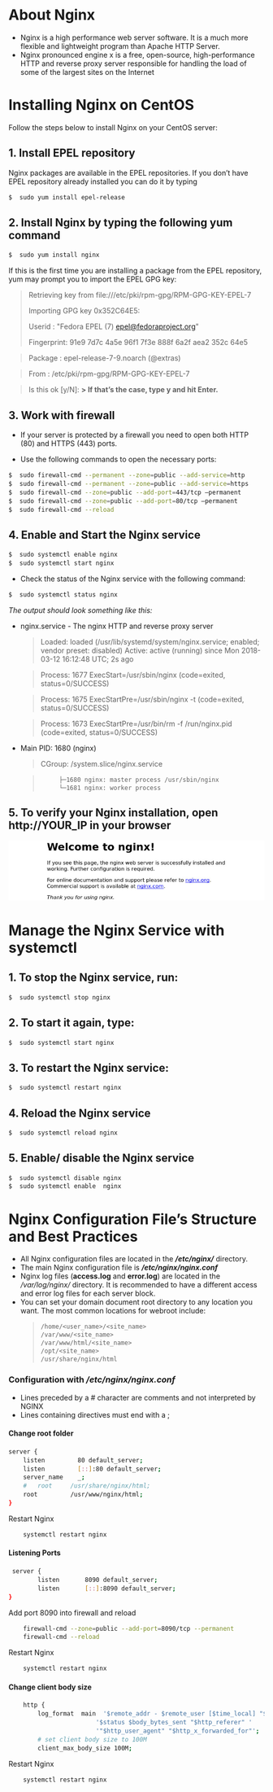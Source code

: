 # About Nginx
* Nginx is a high performance web server software. It is a much more flexible and lightweight program than Apache HTTP Server.
* Nginx pronounced engine x is a free, open-source, high-performance HTTP and reverse proxy server responsible for handling the load of some of the largest sites on the Internet
# Installing Nginx on CentOS
Follow the steps below to install Nginx on your CentOS server:
## 1. Install EPEL repository
 Nginx packages are available in the EPEL repositories. If you don’t have EPEL repository already installed you can do it by typing
 ```sh
$  sudo yum install epel-release
```
## 2. Install Nginx by typing the following yum command
 ```sh
$  sudo yum install nginx
```
If this is the first time you are installing a package from the EPEL repository, yum may prompt you to import the EPEL GPG key:

> Retrieving key from file:///etc/pki/rpm-gpg/RPM-GPG-KEY-EPEL-7
> 
> Importing GPG key 0x352C64E5:
> 
> Userid     : "Fedora EPEL (7) <epel@fedoraproject.org>"
> 
> Fingerprint: 91e9 7d7c 4a5e 96f1 7f3e 888f 6a2f aea2 352c 64e5

> Package    : epel-release-7-9.noarch (@extras)

> From       : /etc/pki/rpm-gpg/RPM-GPG-KEY-EPEL-7

> Is this ok [y/N]:
**> If that’s the case, type y and hit Enter.**

## 3. Work with firewall

- If your server is protected by a firewall you need to open both HTTP (80) and HTTPS (443) ports.

- Use the following commands to open the necessary ports:
 ```sh
$  sudo firewall-cmd --permanent --zone=public --add-service=http
$  sudo firewall-cmd --permanent --zone=public --add-service=https
$  sudo firewall-cmd --zone=public --add-port=443/tcp –permanent 
$  sudo firewall-cmd --zone=public --add-port=80/tcp –permanent 
$  sudo firewall-cmd --reload
```
## 4. Enable and Start the Nginx service
```sh
$  sudo systemctl enable nginx
$  sudo systemctl start nginx
```
* Check the status of the Nginx service with the following command:
```sh
$  sudo systemctl status nginx
```
*The output should look something like this:*

* nginx.service - The nginx HTTP and reverse proxy server
    >  Loaded: loaded (/usr/lib/systemd/system/nginx.service; enabled; vendor preset: disabled)
    >  Active: active (running) since Mon 2018-03-12 16:12:48 UTC; 2s ago

    >  Process: 1677 ExecStart=/usr/sbin/nginx (code=exited, status=0/SUCCESS)

    >  Process: 1675 ExecStartPre=/usr/sbin/nginx -t (code=exited, status=0/SUCCESS)

    >  Process: 1673 ExecStartPre=/usr/bin/rm -f /run/nginx.pid (code=exited, status=0/SUCCESS)
* Main PID: 1680 (nginx)
    >  CGroup: /system.slice/nginx.service

    >          ├─1680 nginx: master process /usr/sbin/nginx    
    >          └─1681 nginx: worker process
## 5. To verify your Nginx installation, open http://YOUR_IP in your browser
![Welcome Nginx](nginx-screenshot.jpg "Welcome Nginx")

# Manage the Nginx Service with systemctl
## 1. To stop the Nginx service, run:
```sh
$  sudo systemctl stop nginx
```
## 2. To start it again, type:
```sh
$  sudo systemctl start nginx
```
## 3. To restart the Nginx service:
```sh
$  sudo systemctl restart nginx
```
## 4. Reload the Nginx service 
```sh
$  sudo systemctl reload nginx
```
## 5. Enable/ disable the Nginx service
```sh
$  sudo systemctl disable nginx
$  sudo systemctl enable  nginx
```
# Nginx Configuration File’s Structure and Best Practices
* All Nginx configuration files are located in the ***/etc/nginx/*** directory.
* The main Nginx configuration file is ***/etc/nginx/nginx.conf***
* Nginx log files (**access.log** and **error.log**) are located in the */var/log/nginx/* directory. It is recommended to have a different access and error log files for each server block.
* You can set your domain document root directory to any location you want. The most common locations for webroot include:
    >     /home/<user_name>/<site_name>
    >     /var/www/<site_name>
    >     /var/www/html/<site_name>
    >     /opt/<site_name>
    >     /usr/share/nginx/html

### Configuration with ***/etc/nginx/nginx.conf***
* Lines preceded by a # character are comments and not interpreted by NGINX
* Lines containing directives must end with a ;
#### Change root folder
```sh
server {
    listen         80 default_server;
    listen         [::]:80 default_server;
    server_name    _;
    #   root     /usr/share/nginx/html;
    root         /usr/www/nginx/html;
}
```
Restart Nginx

```sh
    systemctl restart nginx
```
#### Listening Ports

```sh
 server {
        listen       8090 default_server;
        listen       [::]:8090 default_server;
}
```
Add port 8090 into firewall and reload
```sh
    firewall-cmd --zone=public --add-port=8090/tcp --permanent
    firewall-cmd --reload
```
Restart Nginx

```sh
    systemctl restart nginx
```
#### Change client body size

```sh
    http {
        log_format  main  '$remote_addr - $remote_user [$time_local] "$request" '
                        '$status $body_bytes_sent "$http_referer" '
                        '"$http_user_agent" "$http_x_forwarded_for"';
        # set client body size to 100M
        client_max_body_size 100M;
```
Restart Nginx

```sh
    systemctl restart nginx
```
